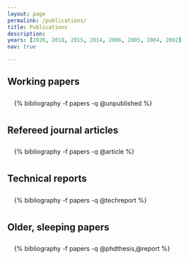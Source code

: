 ```yaml
---
layout: page
permalink: /publications/
title: Publications
description:
years: [2020, 2018, 2015, 2014, 2006, 2005, 2004, 2002]
nav: true

---
```

<style>
.publications{
    padding:3%;
    padding-bottom:10px;
    padding-top:10px;
    margin-top:10px;
    margin-bottom:30px;
}
</style>
## Working papers
<div class="publications">
{% bibliography -f papers -q @unpublished %}
</div>

## Refereed journal articles
<div class="publications">
{% bibliography -f papers -q @article %}
</div>

## Technical reports
<div class="publications">
{% bibliography -f papers -q @techreport %}
</div>

## Older, sleeping papers
<div class="publications">
{% bibliography -f papers -q @phdthesis,@report %}
</div>
